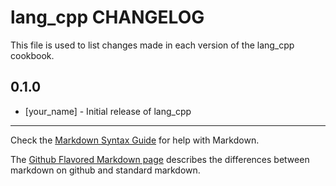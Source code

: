 lang_cpp CHANGELOG
==================

This file is used to list changes made in each version of the lang_cpp cookbook.

0.1.0
-----
- [your_name] - Initial release of lang_cpp

- - -
Check the [Markdown Syntax Guide](http://daringfireball.net/projects/markdown/syntax) for help with Markdown.

The [Github Flavored Markdown page](http://github.github.com/github-flavored-markdown/) describes the differences between markdown on github and standard markdown.
